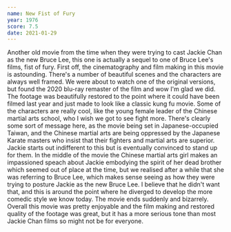 ```yaml
---
name: New Fist of Fury
year: 1976
score: 7.5
date: 2021-01-29
---
```

Another old movie from the time when they were trying to cast Jackie Chan as the new Bruce Lee, this one is actually a sequel to one of Bruce Lee's films, fist of fury. First off, the cinematography and film making in this movie is astounding. There's a number of beautiful scenes and the characters are always well framed. We were about to watch one of the original versions, but found the 2020 blu-ray remaster of the film and wow I'm glad we did. The footage was beautifully restored to the point where it could have been filmed last year and just made to look like a classic kung fu movie. Some of the characters are really cool, like the young female leader of the Chinese martial arts school, who I wish we got to see fight more. There's clearly some sort of message here, as the movie being set in Japanese-occupied Taiwan, and the Chinese martial arts are being oppressed by the Japanese Karate masters who insist that their fighters and martial arts are superior. Jackie starts out indifferent to this but is eventually convinced to stand up for them. In the middle of the movie the Chinese martial arts girl makes an impassioned speach about Jackie embodying the spirit of her dead brother which seemed out of place at the time, but we realised after a while that she was referring to Bruce Lee, which makes sense seeing as how they were trying to posture Jackie as the new Bruce Lee. I believe that he didn't want that, and this is around the point where he diverged to develop the more comedic style we know today. The movie ends suddenly and bizarrely. Overall this movie was pretty enjoyable and the film making and restored quality of the footage was great, but it has a more serious tone than most Jackie Chan films so might not be for everyone.
